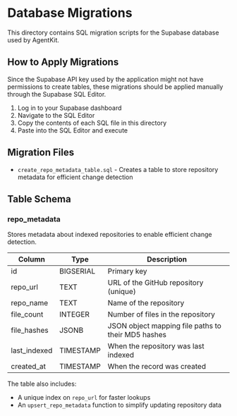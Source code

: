 # Database Migrations

This directory contains SQL migration scripts for the Supabase database used by AgentKit.

## How to Apply Migrations

Since the Supabase API key used by the application might not have permissions to create tables, these migrations should be applied manually through the Supabase SQL Editor.

1. Log in to your Supabase dashboard
2. Navigate to the SQL Editor
3. Copy the contents of each SQL file in this directory
4. Paste into the SQL Editor and execute

## Migration Files

- `create_repo_metadata_table.sql` - Creates a table to store repository metadata for efficient change detection

## Table Schema

### repo_metadata

Stores metadata about indexed repositories to enable efficient change detection.

| Column | Type | Description |
|--------|------|-------------|
| id | BIGSERIAL | Primary key |
| repo_url | TEXT | URL of the GitHub repository (unique) |
| repo_name | TEXT | Name of the repository |
| file_count | INTEGER | Number of files in the repository |
| file_hashes | JSONB | JSON object mapping file paths to their MD5 hashes |
| last_indexed | TIMESTAMP | When the repository was last indexed |
| created_at | TIMESTAMP | When the record was created |

The table also includes:
- A unique index on `repo_url` for faster lookups
- An `upsert_repo_metadata` function to simplify updating repository data
